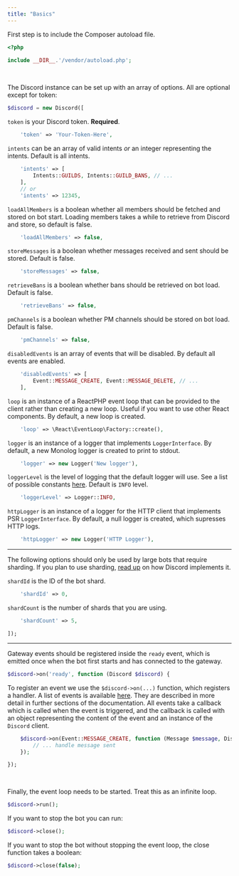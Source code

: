 ```yaml
---
title: "Basics"
---
```


First step is to include the Composer autoload file.

```php
<?php

include __DIR__.'/vendor/autoload.php';
```
<br>

The Discord instance can be set up with an array of options. All are optional except for token:

```php
$discord = new Discord([
```

`token` is your Discord token. **Required**.

```php
    'token' => 'Your-Token-Here',
```

`intents` can be an array of valid intents _or_ an integer representing the intents. Default is all intents.

```php
    'intents' => [
        Intents::GUILDS, Intents::GUILD_BANS, // ...
    ],
    // or
    'intents' => 12345,
```

`loadAllMembers` is a boolean whether all members should be fetched and stored on bot start.
Loading members takes a while to retrieve from Discord and store, so default is false.

```php
    'loadAllMembers' => false,
```

`storeMessages` is a boolean whether messages received and sent should be stored. Default is false.

```php
    'storeMessages' => false,
```

`retrieveBans` is a boolean whether bans should be retrieved on bot load. Default is false.

```php
    'retrieveBans' => false,
```

`pmChannels` is a boolean whether PM channels should be stored on bot load. Default is false.

```php
    'pmChannels' => false,
```

`disabledEvents` is an array of events that will be disabled. By default all events are enabled.

```php
    'disabledEvents' => [
        Event::MESSAGE_CREATE, Event::MESSAGE_DELETE, // ...
    ],
```

`loop` is an instance of a ReactPHP event loop that can be provided to the client rather than creating a new loop.
Useful if you want to use other React components. By default, a new loop is created.

```php
    'loop' => \React\EventLoop\Factory::create(),
```

`logger` is an instance of a logger that implements `LoggerInterface`. By default, a new Monolog logger is created to print to stdout.

```php
    'logger' => new Logger('New logger'),
```

`loggerLevel` is the level of logging that the default logger will use. See a list of possible constants [here](https://github.com/Seldaek/monolog/blob/master/src/Monolog/Logger.php#L33-L78). Default is `INFO` level.

```php
    'loggerLevel' => Logger::INFO,
```

`httpLogger` is an instance of a logger for the HTTP client that implements PSR `LoggerInterface`.
By default, a null logger is created, which supresses HTTP logs.

```php
    'httpLogger' => new Logger('HTTP Logger'),
```
<hr>

The following options should only be used by large bots that require sharding. If you plan to use sharding, [read up](https://discord.com/developers/docs/topics/gateway#sharding) on how Discord implements it.

`shardId` is the ID of the bot shard.

```php
    'shardId' => 0,
```

`shardCount` is the number of shards that you are using.

```php
    'shardCount' => 5,
```

```
]);
```
<hr>

Gateway events should be registered inside the `ready` event, which is emitted once when the bot first starts and has connected to the gateway.

```php
$discord->on('ready', function (Discord $discord) {
```

To register an event we use the `$discord->on(...)` function, which registers a handler.
A list of events is available [here](https://github.com/discord-php/DiscordPHP/blob/master/src/Discord/WebSockets/Event.php#L30-L75). They are described in more detail in further sections of the documentation.
All events take a callback which is called when the event is triggered, and the callback is called with an object representing the content of the event and an instance of the `Discord` client.

```php
    $discord->on(Event::MESSAGE_CREATE, function (Message $message, Discord $discord) {
        // ... handle message sent
    });
```

```
});
```
<br>

Finally, the event loop needs to be started. Treat this as an infinite loop.

```php
$discord->run();
```

<div>
If you want to stop the bot you can run:

```php
$discord->close();
```

If you want to stop the bot without stopping the event loop, the close function takes a boolean:

```php
$discord->close(false);
```
</div>
